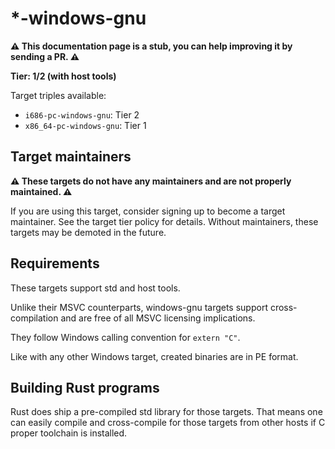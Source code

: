 # \*-windows-gnu

**⚠️ This documentation page is a stub, you can help improving it by sending a PR. ⚠️**

**Tier: 1/2 (with host tools)**

Target triples available:
- `i686-pc-windows-gnu`: Tier 2
- `x86_64-pc-windows-gnu`: Tier 1

## Target maintainers

**⚠️ These targets do not have any maintainers and are not properly maintained. ⚠️**

If you are using this target, consider signing up to become a target maintainer.
See the target tier policy for details.
Without maintainers, these targets may be demoted in the future.

## Requirements

These targets support std and host tools.

Unlike their MSVC counterparts, windows-gnu targets support cross-compilation and are free of all MSVC licensing implications.

They follow Windows calling convention for `extern "C"`.

Like with any other Windows target, created binaries are in PE format.

## Building Rust programs

Rust does ship a pre-compiled std library for those targets.
That means one can easily compile and cross-compile for those targets from other hosts if C proper toolchain is installed.
